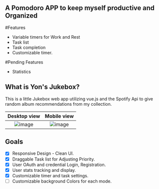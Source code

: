 ## A Pomodoro APP to keep myself productive and Organized

#Features
  - Variable timers for Work and Rest
  - Task list
  - Task completion
  - Customizable timer.

#Pending Features
  - Statistics

## What is Yon's Jukebox?
This is a little Jukebox web app utilizing vue.js and the Spotify Api to give random album recommendations from my collection. 

Desktop view             |  Mobile view
:-------------------------:|:-------------------------:
![image](https://github.com/JoHena/Pomodoro/assets/80927773/7e3074f5-b6ef-45e9-9a74-6077fff67049) | ![image](https://github.com/JoHena/Pomodoro/assets/80927773/1faf5f16-304c-4207-be76-ba18a20cd6f3)




## Goals
  - [X] Responsive Design - Clean UI.
  - [x] Draggable Task list for Adjusting Priority.
  - [X] User OAuth and credential Login, Registration.
  - [x] User stats tracking and display.
  - [x] Customizable timer and task settings.
  - [ ] Customizable background Colors for each mode.
